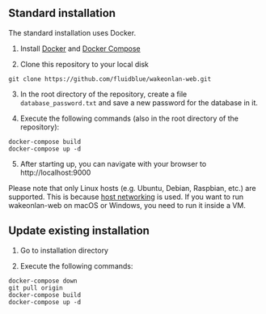 ## Standard installation

The standard installation uses Docker.

1. Install [Docker](https://docs.docker.com/engine/install/) and [Docker Compose](https://docs.docker.com/compose/install/)

2. Clone this repository to your local disk
```
git clone https://github.com/fluidblue/wakeonlan-web.git
```

3. In the root directory of the repository, create a file `database_password.txt` and save a new password for the database in it.

4. Execute the following commands (also in the root directory of the repository):
```
docker-compose build
docker-compose up -d
```

5. After starting up, you can navigate with your browser to http://localhost:9000

Please note that only Linux hosts (e.g. Ubuntu, Debian, Raspbian, etc.) are supported. This is because [host networking](https://docs.docker.com/network/host/) is used.
If you want to run wakeonlan-web on macOS or Windows, you need to run it inside a VM.


## Update existing installation

1. Go to installation directory

2. Execute the following commands:
```
docker-compose down
git pull origin
docker-compose build
docker-compose up -d
```

